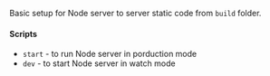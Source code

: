 Basic setup for Node server to server static code from ```build``` folder.

#### Scripts

- ```start``` - to run Node server in porduction mode
- ```dev``` - to start Node server in watch mode